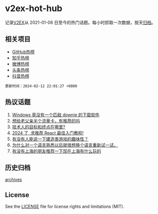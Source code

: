 # v2ex-hot-hub

 记录[V2EX](https://www.v2ex.com/)从 2021-01-06 日至今的热门话题。每小时抓取一次数据，按天[归档](archives)。
 
 ## 相关项目

- [GitHub热榜](https://github.com/it985/github-hot-hub)
- [知乎热榜](https://github.com/it985/zhihu-hot-hub)
- [微博热榜](https://github.com/it985/weibo-hot-hub)
- [头条热榜](https://github.com/it985/toutiao-hot-hub)
- [抖音热榜](https://github.com/it985/douyin-hot-hub)


 `更新时间：2024-02-12 22:01:27 +0800`

## 热议话题

1. [Windows 竟没有一个匹敌 downie 的下载软件](https://www.v2ex.com/t/1015380)
1. [想给老父亲半个流量卡，有推荐的吗](https://www.v2ex.com/t/1015388)
1. [技术人的目标和终点在哪里?](https://www.v2ex.com/t/1015421)
1. [2024 了, 求推荐 React 最佳入门教程!](https://www.v2ex.com/t/1015369)
1. [有没有人能说一下建造类游戏的趣味性？](https://www.v2ex.com/t/1015401)
1. [为什么对一个语言熟悉以后就很想换个语言重新试一试。](https://www.v2ex.com/t/1015368)
1. [有没有上海的朋友推荐一下现在上海有什么玩的](https://www.v2ex.com/t/1015384)

## 历史归档

[archives](archives)

## License

See the [LICENSE](LICENSE) file for license rights and limitations (MIT).
